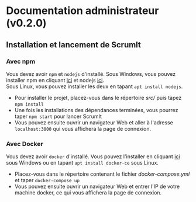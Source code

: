 # Documentation administrateur (v0.2.0)

## Installation et lancement de ScrumIt

### Avec npm 
Vous devez avoir `npm` et `nodejs` d'installé. Sous Windows, vous pouvez installer npm en cliquant [ici](https://www.npmjs.com/get-npm) et nodejs [ici](https://nodejs.org/en/download/).<br>
Sous Linux, vous pouvez installer les deux en tapant `apt install nodejs`.

* Pour installer le projet, placez-vous dans le répertoire *src/* puis tapez `npm install`
* Une fois les installations des dépendances terminées, vous pourrez taper `npm start` pour lancer ScrumIt
* Vous pouvez ensuite ouvrir un navigateur Web et aller à l'adresse `localhost:3000` qui vous affichera la page de connexion.

### Avec Docker

Vous devez avoir `docker` d'installé.  Vous pouvez l'installer en cliquant [ici](https://hub.docker.com/?overlay=onboarding) sous Windows ou en tapant `apt install docker-ce` sous Linux.

* Placez-vous dans le répertoire contenant le fichier *docker-compose.yml* et taper `docker-compose up`
* Vous pouvez ensuite ouvrir un navigateur Web et entrer l'IP de votre machine docker, ce qui vous affichera la page de connexion.